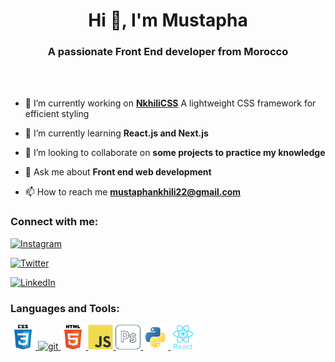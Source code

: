 <h1 align="center">Hi 👋, I'm Mustapha</h1>
<h3 align="center">A passionate Front End developer from Morocco</h3>


<br><br>
- 🔭 I’m currently working on **[NkhiliCSS](https://nkhilicss.web.app)** A lightweight CSS framework for efficient styling

- 🌱 I’m currently learning **React.js and Next.js**

- 👯 I’m looking to collaborate on **some projects to practice my knowledge**

- 💬 Ask me about **Front end web development**

- 📫 How to reach me **mustaphankhili22@gmail.com**

<h3 align="left">Connect with me:</h3>

[![Instagram](https://img.shields.io/badge/Instagram-%23E4405F.svg?logo=Instagram&logoColor=white)](https://instagram.com/software_flow)

[![Twitter](https://img.shields.io/badge/Twitter-%231DA1F2.svg?logo=Twitter&logoColor=white)](https://twitter.com/@Mustapha_nkhili)

[![LinkedIn](https://img.shields.io/badge/LinkedIn-%230077B5.svg?logo=linkedin&logoColor=white)](https://linkedin.com/in/mustapha-nkhili-35280a280) 

<h3 align="left">Languages and Tools:</h3>
<p align="left"> <a href="https://www.w3schools.com/css/" target="_blank" rel="noreferrer"> <img src="https://raw.githubusercontent.com/devicons/devicon/master/icons/css3/css3-original-wordmark.svg" alt="css3" width="40" height="40"/> </a> <a href="https://git-scm.com/" target="_blank" rel="noreferrer"> <img src="https://www.vectorlogo.zone/logos/git-scm/git-scm-icon.svg" alt="git" width="40" height="40"/> </a> <a href="https://www.w3.org/html/" target="_blank" rel="noreferrer"> <img src="https://raw.githubusercontent.com/devicons/devicon/master/icons/html5/html5-original-wordmark.svg" alt="html5" width="40" height="40"/> </a> <a href="https://developer.mozilla.org/en-US/docs/Web/JavaScript" target="_blank" rel="noreferrer"> <img src="https://raw.githubusercontent.com/devicons/devicon/master/icons/javascript/javascript-original.svg" alt="javascript" width="40" height="40"/> </a> <a href="https://www.photoshop.com/en" target="_blank" rel="noreferrer"> <img src="https://raw.githubusercontent.com/devicons/devicon/master/icons/photoshop/photoshop-line.svg" alt="photoshop" width="40" height="40"/> </a> <a href="https://www.python.org" target="_blank" rel="noreferrer"> <img src="https://raw.githubusercontent.com/devicons/devicon/master/icons/python/python-original.svg" alt="python" width="40" height="40"/> </a> <a href="https://reactjs.org/" target="_blank" rel="noreferrer"> <img src="https://raw.githubusercontent.com/devicons/devicon/master/icons/react/react-original-wordmark.svg" alt="react" width="40" height="40"/> </a> </p>
